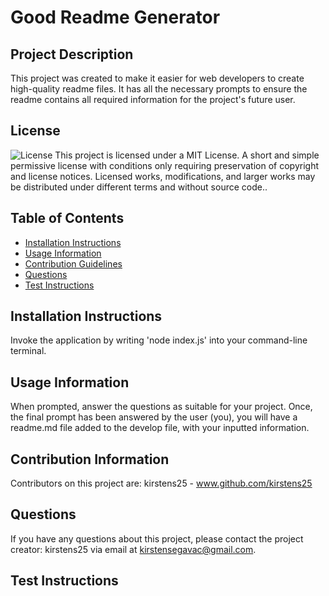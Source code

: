 # Good Readme Generator

## Project Description
This project was created to make it easier for web developers to create high-quality readme files. It has all the necessary prompts to ensure the readme contains all required information for the project's future user.
    
## License
![License](https://img.shields.io/badge/licence-MIT-blueviolet)
This project is licensed under a MIT License. A short and simple permissive license with conditions only requiring preservation of copyright and license notices. Licensed works, modifications, and larger works may be distributed under different terms and without source code..

## Table of Contents
    
   - [Installation Instructions](#installation-instructions) 
   - [Usage Information](#usage-information) 
   - [Contribution Guidelines](#contribution-guidelines) 
   - [Questions](#questions) 
   - [Test Instructions](#test-instructions) 


## Installation Instructions
Invoke the application by writing 'node index.js' into your command-line terminal.    
   
## Usage Information
When prompted, answer the questions as suitable for your project. Once, the final prompt has been answered by the user (you), you will have a readme.md file added to the develop file, with your inputted information.    

## Contribution Information
Contributors on this project are:
kirstens25 - www.github.com/kirstens25

## Questions
If you have any questions about this project, please contact the project creator: kirstens25 via email at kirstensegavac@gmail.com.

## Test Instructions
